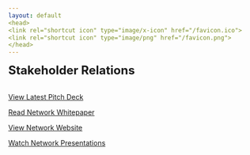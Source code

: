 ```yaml
---
layout: default
<head>
<link rel="shortcut icon" type="image/x-icon" href="/favicon.ico">
<link rel="shortcut icon" type="image/png" href="/favicon.png">
</head>
---
```


<b><font size="5">Stakeholder Relations</font></b>
<br>
<br>

[View Latest Pitch Deck](/deck)

[Read Network Whitepaper](https://network.foundation/network.pdf)

[View Network Website](https://x.network.foundation)

[Watch Network Presentations](https://www.youtube.com/playlist?list=PLiZCJRKsehdt4CW0NCCFrNyV42HUH4upW)

